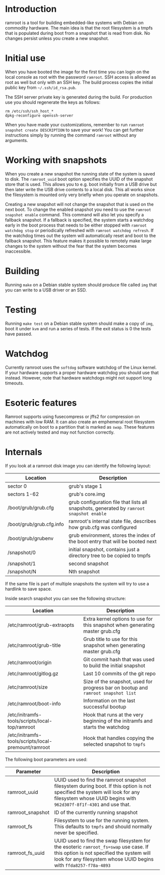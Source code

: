 # Introduction

ramroot is a tool for building embedded-like systems with Debian on
commodity hardware. The main idea is that the root filesystem is a
tmpfs that is populated during boot from a snapshot that is read from
disk. No changes persist unless you create a new snapshot.

# Initial use

When you have booted the image for the first time you can login on the
local console as root with the password `ramroot`. SSH access is
allowed as root as well but only with an SSH key. The build process
copies the initial public key from `~/.ssh/id_rsa.pub`.

The SSH server private key is generated during the build. For
production use you should regenerate the keys as follows:

```
rm /etc/ssh/ssh_host_*
dpkg-reconfigure openssh-server
```

When you have made your customizations, remember to run `ramroot
snapshot create DESCRIPTION` to save your work! You can get further
instructions simply by running the command `ramroot` without any
arguments.

# Working with snapshots

When you create a new snapshot the running state of the system is
saved to disk. The `ramroot_uuid` boot option specifies the UUID of
the snapshot store that is used. This allows you to e.g. boot
initially from a USB drive but then later write the USB drive contents
to a local disk. This all works since the filesystem is mounted only
very briefly when you operate on snapshots.

Creating a new snapshot will not change the snapshot that is used on
the next boot. To change the enabled snapshot you need to use the
`ramroot snapshot enable` command. This command will also let you
specify a fallback snapshot. If a fallback is specified, the system
starts a watchdog early in the boot process that needs to be either
stopped with `ramroot watchdog stop` or periodically refreshed with
`ramroot watchdog refresh`. If the watchdog times out the system will
automatically reset and boot to the fallback snapshot. This feature
makes it possible to remotely make large changes to the system without
the fear that the system becomes inaccessible.

# Building

Running `make` on a Debian stable system should produce file called
`img` that you can write to a USB driver or an SSD.

# Testing

Running `make test` on a Debian stable system should make a copy of
`img`, boot it under `kvm` and run a series of tests. If the exit
status is 0 the tests have passed.

# Watchdog

Currently ramroot uses the `softdog` software watchdog of the Linux
kernel. If your hardware supports a proper hardware watchdog you
should use that instead. However, note that hardware watchdogs might
not support long timeouts.

# Esoteric features

Ramroot supports using fusecompress or jffs2 for compression on
machines with low RAM. It can also create an emphemeral root
filesystem automatically on boot to a partition that is marked as
`swap`. These features are not actively tested and may not function
correctly.

# Internals

If you look at a ramroot disk image you can identify the following
layout:

| Location                               | Description                                                                                |
| -------------------------------------- | ------------------------------------------------------------------------------------------ |
| sector 0                               | grub's stage 1                                                                             |
| sectors 1-62                           | grub's core.img                                                                            |
| /boot/grub/grub.cfg                    | grub configuration file that lists all snapshots, generated by `ramroot snapshot enable`   |
| /boot/grub/grub.cfg.info               | ramroot's internal state file, describes how grub.cfg was configured                       | 
| /boot/grub/grubenv                     | grub environment, stores the index of the boot entry that will be booted next              |
| /snapshot/0                            | initial snapshot, contains just a directory tree to be copied to tmpfs                     |
| /snapshot/1                            | second snapshot                                                                            |
| /snapshot/N                            | Nth snapshot                                                                               |

If the same file is part of multiple snapshots the system will try to
use a hardlink to save space.

Inside search snapshot you can see the following structure:

| Location                               | Description                                                                                |
| -------------------------------------- | ------------------------------------------------------------------------------------------ |
| /etc/ramroot/grub-extraopts | Extra kernel options to use for this snapshot when generating master grub.cfg              |
| /etc/ramroot/grub-title     | Grub title to use for this snapshot when generating master grub.cfg                        |
| /etc/ramroot/origin         | Git commit hash that was used to build the initial snapshot                                |
| /etc/ramroot/gitlog.gz      | Last 10 commits of the git repo                                                            |
| /etc/ramroot/size           | Size of the snapshot, used for progress bar on bootup and `ramroot snapshot list` |
| /etc/ramroot/boot-info           | Information on the last successful bootup |
| /etc/initramfs-tools/scripts/local-top/ramroot      | Hook that runs at the very beginning of the initramfs and starts the watchdog |
| /etc/initramfs-tools/scripts/local-premount/ramroot | Hook that handles copying the selected snapshot to `tmpfs` |


The following boot parameters are used:

| Parameter                              | Description                                                                                |
| -------------------------------------- | ------------------------------------------------------------------------------------------ |
| ramroot_uuid                           | UUID used to find the ramroot snapshot filesystem during boot. If this option is not specified the system will look for any filesystem whose UUID begins with `962d307f-8f1f-4301` and use that. |
| ramroot_snapshot                       | ID of the currently running snapshot |
| ramroot_fs                             | Filesystem to use for the running system. This defaults to `tmpfs` and should normally never be specified. |
| ramroot_fs_uuid                        | UUID used to find the swap filesystem for the esoteric `ramroot_fs=swap` use case. If this option is not specified the system will look for any filesystem whose UUID begins with `ffda8257-f78a-4893` |

